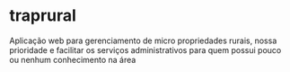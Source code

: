 # traprural
Aplicação web para gerenciamento de micro propriedades rurais, nossa prioridade e facilitar os serviços administrativos para quem possui pouco ou nenhum conhecimento na área 
